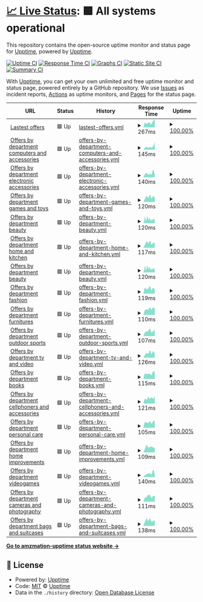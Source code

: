 # [📈 Live Status](https://demo.upptime.js.org): <!--live status--> **🟩 All systems operational**

This repository contains the open-source uptime monitor and status page for [Upptime](https://upptime.js.org), powered by [Upptime](https://github.com/upptime/upptime).

[![Uptime CI](https://github.com/AlonsoK28/amzmation-upptime/workflows/Uptime%20CI/badge.svg)](https://github.com/AlonsoK28/amzmation-upptime/actions?query=workflow%3A%22Uptime+CI%22)
[![Response Time CI](https://github.com/AlonsoK28/amzmation-upptime/workflows/Response%20Time%20CI/badge.svg)](https://github.com/AlonsoK28/amzmation-upptime/actions?query=workflow%3A%22Response+Time+CI%22)
[![Graphs CI](https://github.com/AlonsoK28/amzmation-upptime/workflows/Graphs%20CI/badge.svg)](https://github.com/AlonsoK28/amzmation-upptime/actions?query=workflow%3A%22Graphs+CI%22)
[![Static Site CI](https://github.com/AlonsoK28/amzmation-upptime/workflows/Static%20Site%20CI/badge.svg)](https://github.com/AlonsoK28/amzmation-upptime/actions?query=workflow%3A%22Static+Site+CI%22)
[![Summary CI](https://github.com/AlonsoK28/amzmation-upptime/workflows/Summary%20CI/badge.svg)](https://github.com/AlonsoK28/amzmation-upptime/actions?query=workflow%3A%22Summary+CI%22)

With [Upptime](https://upptime.js.org), you can get your own unlimited and free uptime monitor and status page, powered entirely by a GitHub repository. We use [Issues](https://github.com/upptime/upptime/issues) as incident reports, [Actions](https://github.com/AlonsoK28/amzmation-upptime/actions) as uptime monitors, and [Pages](https://demo.upptime.js.org) for the status page.

<!--start: status pages-->
<!-- This summary is generated by Upptime (https://github.com/upptime/upptime) -->
<!-- Do not edit this manually, your changes will be overwritten -->
<!-- prettier-ignore -->
| URL | Status | History | Response Time | Uptime |
| --- | ------ | ------- | ------------- | ------ |
| <img alt="" src="https://icons.duckduckgo.com/ip3/us-central1-amazmation.cloudfunctions.net.ico" height="13"> [Lastest offers](https://us-central1-amazmation.cloudfunctions.net/api/getOffers) | 🟩 Up | [lastest-offers.yml](https://github.com/AlonsoK28/amzmation-upptime/commits/HEAD/history/lastest-offers.yml) | <details><summary><img alt="Response time graph" src="./graphs/lastest-offers/response-time-week.png" height="20"> 267ms</summary><br><a href="https://AlonsoK28.github.io/amzmation-upptime/history/lastest-offers"><img alt="Response time 579" src="https://img.shields.io/endpoint?url=https%3A%2F%2Fraw.githubusercontent.com%2FAlonsoK28%2Famzmation-upptime%2FHEAD%2Fapi%2Flastest-offers%2Fresponse-time.json"></a><br><a href="https://AlonsoK28.github.io/amzmation-upptime/history/lastest-offers"><img alt="24-hour response time 148" src="https://img.shields.io/endpoint?url=https%3A%2F%2Fraw.githubusercontent.com%2FAlonsoK28%2Famzmation-upptime%2FHEAD%2Fapi%2Flastest-offers%2Fresponse-time-day.json"></a><br><a href="https://AlonsoK28.github.io/amzmation-upptime/history/lastest-offers"><img alt="7-day response time 267" src="https://img.shields.io/endpoint?url=https%3A%2F%2Fraw.githubusercontent.com%2FAlonsoK28%2Famzmation-upptime%2FHEAD%2Fapi%2Flastest-offers%2Fresponse-time-week.json"></a><br><a href="https://AlonsoK28.github.io/amzmation-upptime/history/lastest-offers"><img alt="30-day response time 377" src="https://img.shields.io/endpoint?url=https%3A%2F%2Fraw.githubusercontent.com%2FAlonsoK28%2Famzmation-upptime%2FHEAD%2Fapi%2Flastest-offers%2Fresponse-time-month.json"></a><br><a href="https://AlonsoK28.github.io/amzmation-upptime/history/lastest-offers"><img alt="1-year response time 579" src="https://img.shields.io/endpoint?url=https%3A%2F%2Fraw.githubusercontent.com%2FAlonsoK28%2Famzmation-upptime%2FHEAD%2Fapi%2Flastest-offers%2Fresponse-time-year.json"></a></details> | <details><summary><a href="https://AlonsoK28.github.io/amzmation-upptime/history/lastest-offers">100.00%</a></summary><a href="https://AlonsoK28.github.io/amzmation-upptime/history/lastest-offers"><img alt="All-time uptime 100.00%" src="https://img.shields.io/endpoint?url=https%3A%2F%2Fraw.githubusercontent.com%2FAlonsoK28%2Famzmation-upptime%2FHEAD%2Fapi%2Flastest-offers%2Fuptime.json"></a><br><a href="https://AlonsoK28.github.io/amzmation-upptime/history/lastest-offers"><img alt="24-hour uptime 100.00%" src="https://img.shields.io/endpoint?url=https%3A%2F%2Fraw.githubusercontent.com%2FAlonsoK28%2Famzmation-upptime%2FHEAD%2Fapi%2Flastest-offers%2Fuptime-day.json"></a><br><a href="https://AlonsoK28.github.io/amzmation-upptime/history/lastest-offers"><img alt="7-day uptime 100.00%" src="https://img.shields.io/endpoint?url=https%3A%2F%2Fraw.githubusercontent.com%2FAlonsoK28%2Famzmation-upptime%2FHEAD%2Fapi%2Flastest-offers%2Fuptime-week.json"></a><br><a href="https://AlonsoK28.github.io/amzmation-upptime/history/lastest-offers"><img alt="30-day uptime 100.00%" src="https://img.shields.io/endpoint?url=https%3A%2F%2Fraw.githubusercontent.com%2FAlonsoK28%2Famzmation-upptime%2FHEAD%2Fapi%2Flastest-offers%2Fuptime-month.json"></a><br><a href="https://AlonsoK28.github.io/amzmation-upptime/history/lastest-offers"><img alt="1-year uptime 100.00%" src="https://img.shields.io/endpoint?url=https%3A%2F%2Fraw.githubusercontent.com%2FAlonsoK28%2Famzmation-upptime%2FHEAD%2Fapi%2Flastest-offers%2Fuptime-year.json"></a></details>
| <img alt="" src="https://icons.duckduckgo.com/ip3/us-central1-amazmation.cloudfunctions.net.ico" height="13"> [Offers by department computers and accessories](https://us-central1-amazmation.cloudfunctions.net/api/getOffersByDepartmentComputersAndAccessories) | 🟩 Up | [offers-by-department-computers-and-accessories.yml](https://github.com/AlonsoK28/amzmation-upptime/commits/HEAD/history/offers-by-department-computers-and-accessories.yml) | <details><summary><img alt="Response time graph" src="./graphs/offers-by-department-computers-and-accessories/response-time-week.png" height="20"> 145ms</summary><br><a href="https://AlonsoK28.github.io/amzmation-upptime/history/offers-by-department-computers-and-accessories"><img alt="Response time 165" src="https://img.shields.io/endpoint?url=https%3A%2F%2Fraw.githubusercontent.com%2FAlonsoK28%2Famzmation-upptime%2FHEAD%2Fapi%2Foffers-by-department-computers-and-accessories%2Fresponse-time.json"></a><br><a href="https://AlonsoK28.github.io/amzmation-upptime/history/offers-by-department-computers-and-accessories"><img alt="24-hour response time 96" src="https://img.shields.io/endpoint?url=https%3A%2F%2Fraw.githubusercontent.com%2FAlonsoK28%2Famzmation-upptime%2FHEAD%2Fapi%2Foffers-by-department-computers-and-accessories%2Fresponse-time-day.json"></a><br><a href="https://AlonsoK28.github.io/amzmation-upptime/history/offers-by-department-computers-and-accessories"><img alt="7-day response time 145" src="https://img.shields.io/endpoint?url=https%3A%2F%2Fraw.githubusercontent.com%2FAlonsoK28%2Famzmation-upptime%2FHEAD%2Fapi%2Foffers-by-department-computers-and-accessories%2Fresponse-time-week.json"></a><br><a href="https://AlonsoK28.github.io/amzmation-upptime/history/offers-by-department-computers-and-accessories"><img alt="30-day response time 155" src="https://img.shields.io/endpoint?url=https%3A%2F%2Fraw.githubusercontent.com%2FAlonsoK28%2Famzmation-upptime%2FHEAD%2Fapi%2Foffers-by-department-computers-and-accessories%2Fresponse-time-month.json"></a><br><a href="https://AlonsoK28.github.io/amzmation-upptime/history/offers-by-department-computers-and-accessories"><img alt="1-year response time 165" src="https://img.shields.io/endpoint?url=https%3A%2F%2Fraw.githubusercontent.com%2FAlonsoK28%2Famzmation-upptime%2FHEAD%2Fapi%2Foffers-by-department-computers-and-accessories%2Fresponse-time-year.json"></a></details> | <details><summary><a href="https://AlonsoK28.github.io/amzmation-upptime/history/offers-by-department-computers-and-accessories">100.00%</a></summary><a href="https://AlonsoK28.github.io/amzmation-upptime/history/offers-by-department-computers-and-accessories"><img alt="All-time uptime 100.00%" src="https://img.shields.io/endpoint?url=https%3A%2F%2Fraw.githubusercontent.com%2FAlonsoK28%2Famzmation-upptime%2FHEAD%2Fapi%2Foffers-by-department-computers-and-accessories%2Fuptime.json"></a><br><a href="https://AlonsoK28.github.io/amzmation-upptime/history/offers-by-department-computers-and-accessories"><img alt="24-hour uptime 100.00%" src="https://img.shields.io/endpoint?url=https%3A%2F%2Fraw.githubusercontent.com%2FAlonsoK28%2Famzmation-upptime%2FHEAD%2Fapi%2Foffers-by-department-computers-and-accessories%2Fuptime-day.json"></a><br><a href="https://AlonsoK28.github.io/amzmation-upptime/history/offers-by-department-computers-and-accessories"><img alt="7-day uptime 100.00%" src="https://img.shields.io/endpoint?url=https%3A%2F%2Fraw.githubusercontent.com%2FAlonsoK28%2Famzmation-upptime%2FHEAD%2Fapi%2Foffers-by-department-computers-and-accessories%2Fuptime-week.json"></a><br><a href="https://AlonsoK28.github.io/amzmation-upptime/history/offers-by-department-computers-and-accessories"><img alt="30-day uptime 100.00%" src="https://img.shields.io/endpoint?url=https%3A%2F%2Fraw.githubusercontent.com%2FAlonsoK28%2Famzmation-upptime%2FHEAD%2Fapi%2Foffers-by-department-computers-and-accessories%2Fuptime-month.json"></a><br><a href="https://AlonsoK28.github.io/amzmation-upptime/history/offers-by-department-computers-and-accessories"><img alt="1-year uptime 100.00%" src="https://img.shields.io/endpoint?url=https%3A%2F%2Fraw.githubusercontent.com%2FAlonsoK28%2Famzmation-upptime%2FHEAD%2Fapi%2Foffers-by-department-computers-and-accessories%2Fuptime-year.json"></a></details>
| <img alt="" src="https://icons.duckduckgo.com/ip3/us-central1-amazmation.cloudfunctions.net.ico" height="13"> [Offers by department electronic accessories](https://us-central1-amazmation.cloudfunctions.net/api/getOffersByDepartmentElectronicAccessories) | 🟩 Up | [offers-by-department-electronic-accessories.yml](https://github.com/AlonsoK28/amzmation-upptime/commits/HEAD/history/offers-by-department-electronic-accessories.yml) | <details><summary><img alt="Response time graph" src="./graphs/offers-by-department-electronic-accessories/response-time-week.png" height="20"> 140ms</summary><br><a href="https://AlonsoK28.github.io/amzmation-upptime/history/offers-by-department-electronic-accessories"><img alt="Response time 148" src="https://img.shields.io/endpoint?url=https%3A%2F%2Fraw.githubusercontent.com%2FAlonsoK28%2Famzmation-upptime%2FHEAD%2Fapi%2Foffers-by-department-electronic-accessories%2Fresponse-time.json"></a><br><a href="https://AlonsoK28.github.io/amzmation-upptime/history/offers-by-department-electronic-accessories"><img alt="24-hour response time 82" src="https://img.shields.io/endpoint?url=https%3A%2F%2Fraw.githubusercontent.com%2FAlonsoK28%2Famzmation-upptime%2FHEAD%2Fapi%2Foffers-by-department-electronic-accessories%2Fresponse-time-day.json"></a><br><a href="https://AlonsoK28.github.io/amzmation-upptime/history/offers-by-department-electronic-accessories"><img alt="7-day response time 140" src="https://img.shields.io/endpoint?url=https%3A%2F%2Fraw.githubusercontent.com%2FAlonsoK28%2Famzmation-upptime%2FHEAD%2Fapi%2Foffers-by-department-electronic-accessories%2Fresponse-time-week.json"></a><br><a href="https://AlonsoK28.github.io/amzmation-upptime/history/offers-by-department-electronic-accessories"><img alt="30-day response time 147" src="https://img.shields.io/endpoint?url=https%3A%2F%2Fraw.githubusercontent.com%2FAlonsoK28%2Famzmation-upptime%2FHEAD%2Fapi%2Foffers-by-department-electronic-accessories%2Fresponse-time-month.json"></a><br><a href="https://AlonsoK28.github.io/amzmation-upptime/history/offers-by-department-electronic-accessories"><img alt="1-year response time 148" src="https://img.shields.io/endpoint?url=https%3A%2F%2Fraw.githubusercontent.com%2FAlonsoK28%2Famzmation-upptime%2FHEAD%2Fapi%2Foffers-by-department-electronic-accessories%2Fresponse-time-year.json"></a></details> | <details><summary><a href="https://AlonsoK28.github.io/amzmation-upptime/history/offers-by-department-electronic-accessories">100.00%</a></summary><a href="https://AlonsoK28.github.io/amzmation-upptime/history/offers-by-department-electronic-accessories"><img alt="All-time uptime 100.00%" src="https://img.shields.io/endpoint?url=https%3A%2F%2Fraw.githubusercontent.com%2FAlonsoK28%2Famzmation-upptime%2FHEAD%2Fapi%2Foffers-by-department-electronic-accessories%2Fuptime.json"></a><br><a href="https://AlonsoK28.github.io/amzmation-upptime/history/offers-by-department-electronic-accessories"><img alt="24-hour uptime 100.00%" src="https://img.shields.io/endpoint?url=https%3A%2F%2Fraw.githubusercontent.com%2FAlonsoK28%2Famzmation-upptime%2FHEAD%2Fapi%2Foffers-by-department-electronic-accessories%2Fuptime-day.json"></a><br><a href="https://AlonsoK28.github.io/amzmation-upptime/history/offers-by-department-electronic-accessories"><img alt="7-day uptime 100.00%" src="https://img.shields.io/endpoint?url=https%3A%2F%2Fraw.githubusercontent.com%2FAlonsoK28%2Famzmation-upptime%2FHEAD%2Fapi%2Foffers-by-department-electronic-accessories%2Fuptime-week.json"></a><br><a href="https://AlonsoK28.github.io/amzmation-upptime/history/offers-by-department-electronic-accessories"><img alt="30-day uptime 100.00%" src="https://img.shields.io/endpoint?url=https%3A%2F%2Fraw.githubusercontent.com%2FAlonsoK28%2Famzmation-upptime%2FHEAD%2Fapi%2Foffers-by-department-electronic-accessories%2Fuptime-month.json"></a><br><a href="https://AlonsoK28.github.io/amzmation-upptime/history/offers-by-department-electronic-accessories"><img alt="1-year uptime 100.00%" src="https://img.shields.io/endpoint?url=https%3A%2F%2Fraw.githubusercontent.com%2FAlonsoK28%2Famzmation-upptime%2FHEAD%2Fapi%2Foffers-by-department-electronic-accessories%2Fuptime-year.json"></a></details>
| <img alt="" src="https://icons.duckduckgo.com/ip3/us-central1-amazmation.cloudfunctions.net.ico" height="13"> [Offers by department games and toys](https://us-central1-amazmation.cloudfunctions.net/api/getOffersByDepartmentGamesAndToys) | 🟩 Up | [offers-by-department-games-and-toys.yml](https://github.com/AlonsoK28/amzmation-upptime/commits/HEAD/history/offers-by-department-games-and-toys.yml) | <details><summary><img alt="Response time graph" src="./graphs/offers-by-department-games-and-toys/response-time-week.png" height="20"> 120ms</summary><br><a href="https://AlonsoK28.github.io/amzmation-upptime/history/offers-by-department-games-and-toys"><img alt="Response time 143" src="https://img.shields.io/endpoint?url=https%3A%2F%2Fraw.githubusercontent.com%2FAlonsoK28%2Famzmation-upptime%2FHEAD%2Fapi%2Foffers-by-department-games-and-toys%2Fresponse-time.json"></a><br><a href="https://AlonsoK28.github.io/amzmation-upptime/history/offers-by-department-games-and-toys"><img alt="24-hour response time 114" src="https://img.shields.io/endpoint?url=https%3A%2F%2Fraw.githubusercontent.com%2FAlonsoK28%2Famzmation-upptime%2FHEAD%2Fapi%2Foffers-by-department-games-and-toys%2Fresponse-time-day.json"></a><br><a href="https://AlonsoK28.github.io/amzmation-upptime/history/offers-by-department-games-and-toys"><img alt="7-day response time 120" src="https://img.shields.io/endpoint?url=https%3A%2F%2Fraw.githubusercontent.com%2FAlonsoK28%2Famzmation-upptime%2FHEAD%2Fapi%2Foffers-by-department-games-and-toys%2Fresponse-time-week.json"></a><br><a href="https://AlonsoK28.github.io/amzmation-upptime/history/offers-by-department-games-and-toys"><img alt="30-day response time 137" src="https://img.shields.io/endpoint?url=https%3A%2F%2Fraw.githubusercontent.com%2FAlonsoK28%2Famzmation-upptime%2FHEAD%2Fapi%2Foffers-by-department-games-and-toys%2Fresponse-time-month.json"></a><br><a href="https://AlonsoK28.github.io/amzmation-upptime/history/offers-by-department-games-and-toys"><img alt="1-year response time 143" src="https://img.shields.io/endpoint?url=https%3A%2F%2Fraw.githubusercontent.com%2FAlonsoK28%2Famzmation-upptime%2FHEAD%2Fapi%2Foffers-by-department-games-and-toys%2Fresponse-time-year.json"></a></details> | <details><summary><a href="https://AlonsoK28.github.io/amzmation-upptime/history/offers-by-department-games-and-toys">100.00%</a></summary><a href="https://AlonsoK28.github.io/amzmation-upptime/history/offers-by-department-games-and-toys"><img alt="All-time uptime 100.00%" src="https://img.shields.io/endpoint?url=https%3A%2F%2Fraw.githubusercontent.com%2FAlonsoK28%2Famzmation-upptime%2FHEAD%2Fapi%2Foffers-by-department-games-and-toys%2Fuptime.json"></a><br><a href="https://AlonsoK28.github.io/amzmation-upptime/history/offers-by-department-games-and-toys"><img alt="24-hour uptime 100.00%" src="https://img.shields.io/endpoint?url=https%3A%2F%2Fraw.githubusercontent.com%2FAlonsoK28%2Famzmation-upptime%2FHEAD%2Fapi%2Foffers-by-department-games-and-toys%2Fuptime-day.json"></a><br><a href="https://AlonsoK28.github.io/amzmation-upptime/history/offers-by-department-games-and-toys"><img alt="7-day uptime 100.00%" src="https://img.shields.io/endpoint?url=https%3A%2F%2Fraw.githubusercontent.com%2FAlonsoK28%2Famzmation-upptime%2FHEAD%2Fapi%2Foffers-by-department-games-and-toys%2Fuptime-week.json"></a><br><a href="https://AlonsoK28.github.io/amzmation-upptime/history/offers-by-department-games-and-toys"><img alt="30-day uptime 100.00%" src="https://img.shields.io/endpoint?url=https%3A%2F%2Fraw.githubusercontent.com%2FAlonsoK28%2Famzmation-upptime%2FHEAD%2Fapi%2Foffers-by-department-games-and-toys%2Fuptime-month.json"></a><br><a href="https://AlonsoK28.github.io/amzmation-upptime/history/offers-by-department-games-and-toys"><img alt="1-year uptime 100.00%" src="https://img.shields.io/endpoint?url=https%3A%2F%2Fraw.githubusercontent.com%2FAlonsoK28%2Famzmation-upptime%2FHEAD%2Fapi%2Foffers-by-department-games-and-toys%2Fuptime-year.json"></a></details>
| <img alt="" src="https://icons.duckduckgo.com/ip3/us-central1-amazmation.cloudfunctions.net.ico" height="13"> [Offers by department beauty](https://us-central1-amazmation.cloudfunctions.net/api/getOffersByDepartmentBeauty) | 🟩 Up | [offers-by-department-beauty.yml](https://github.com/AlonsoK28/amzmation-upptime/commits/HEAD/history/offers-by-department-beauty.yml) | <details><summary><img alt="Response time graph" src="./graphs/offers-by-department-beauty/response-time-week.png" height="20"> 120ms</summary><br><a href="https://AlonsoK28.github.io/amzmation-upptime/history/offers-by-department-beauty"><img alt="Response time 213" src="https://img.shields.io/endpoint?url=https%3A%2F%2Fraw.githubusercontent.com%2FAlonsoK28%2Famzmation-upptime%2FHEAD%2Fapi%2Foffers-by-department-beauty%2Fresponse-time.json"></a><br><a href="https://AlonsoK28.github.io/amzmation-upptime/history/offers-by-department-beauty"><img alt="24-hour response time 89" src="https://img.shields.io/endpoint?url=https%3A%2F%2Fraw.githubusercontent.com%2FAlonsoK28%2Famzmation-upptime%2FHEAD%2Fapi%2Foffers-by-department-beauty%2Fresponse-time-day.json"></a><br><a href="https://AlonsoK28.github.io/amzmation-upptime/history/offers-by-department-beauty"><img alt="7-day response time 120" src="https://img.shields.io/endpoint?url=https%3A%2F%2Fraw.githubusercontent.com%2FAlonsoK28%2Famzmation-upptime%2FHEAD%2Fapi%2Foffers-by-department-beauty%2Fresponse-time-week.json"></a><br><a href="https://AlonsoK28.github.io/amzmation-upptime/history/offers-by-department-beauty"><img alt="30-day response time 218" src="https://img.shields.io/endpoint?url=https%3A%2F%2Fraw.githubusercontent.com%2FAlonsoK28%2Famzmation-upptime%2FHEAD%2Fapi%2Foffers-by-department-beauty%2Fresponse-time-month.json"></a><br><a href="https://AlonsoK28.github.io/amzmation-upptime/history/offers-by-department-beauty"><img alt="1-year response time 213" src="https://img.shields.io/endpoint?url=https%3A%2F%2Fraw.githubusercontent.com%2FAlonsoK28%2Famzmation-upptime%2FHEAD%2Fapi%2Foffers-by-department-beauty%2Fresponse-time-year.json"></a></details> | <details><summary><a href="https://AlonsoK28.github.io/amzmation-upptime/history/offers-by-department-beauty">100.00%</a></summary><a href="https://AlonsoK28.github.io/amzmation-upptime/history/offers-by-department-beauty"><img alt="All-time uptime 100.00%" src="https://img.shields.io/endpoint?url=https%3A%2F%2Fraw.githubusercontent.com%2FAlonsoK28%2Famzmation-upptime%2FHEAD%2Fapi%2Foffers-by-department-beauty%2Fuptime.json"></a><br><a href="https://AlonsoK28.github.io/amzmation-upptime/history/offers-by-department-beauty"><img alt="24-hour uptime 100.00%" src="https://img.shields.io/endpoint?url=https%3A%2F%2Fraw.githubusercontent.com%2FAlonsoK28%2Famzmation-upptime%2FHEAD%2Fapi%2Foffers-by-department-beauty%2Fuptime-day.json"></a><br><a href="https://AlonsoK28.github.io/amzmation-upptime/history/offers-by-department-beauty"><img alt="7-day uptime 100.00%" src="https://img.shields.io/endpoint?url=https%3A%2F%2Fraw.githubusercontent.com%2FAlonsoK28%2Famzmation-upptime%2FHEAD%2Fapi%2Foffers-by-department-beauty%2Fuptime-week.json"></a><br><a href="https://AlonsoK28.github.io/amzmation-upptime/history/offers-by-department-beauty"><img alt="30-day uptime 100.00%" src="https://img.shields.io/endpoint?url=https%3A%2F%2Fraw.githubusercontent.com%2FAlonsoK28%2Famzmation-upptime%2FHEAD%2Fapi%2Foffers-by-department-beauty%2Fuptime-month.json"></a><br><a href="https://AlonsoK28.github.io/amzmation-upptime/history/offers-by-department-beauty"><img alt="1-year uptime 100.00%" src="https://img.shields.io/endpoint?url=https%3A%2F%2Fraw.githubusercontent.com%2FAlonsoK28%2Famzmation-upptime%2FHEAD%2Fapi%2Foffers-by-department-beauty%2Fuptime-year.json"></a></details>
| <img alt="" src="https://icons.duckduckgo.com/ip3/us-central1-amazmation.cloudfunctions.net.ico" height="13"> [Offers by department home and kitchen](https://us-central1-amazmation.cloudfunctions.net/api/getOffersByDepartmentHomeAndKitchen) | 🟩 Up | [offers-by-department-home-and-kitchen.yml](https://github.com/AlonsoK28/amzmation-upptime/commits/HEAD/history/offers-by-department-home-and-kitchen.yml) | <details><summary><img alt="Response time graph" src="./graphs/offers-by-department-home-and-kitchen/response-time-week.png" height="20"> 117ms</summary><br><a href="https://AlonsoK28.github.io/amzmation-upptime/history/offers-by-department-home-and-kitchen"><img alt="Response time 127" src="https://img.shields.io/endpoint?url=https%3A%2F%2Fraw.githubusercontent.com%2FAlonsoK28%2Famzmation-upptime%2FHEAD%2Fapi%2Foffers-by-department-home-and-kitchen%2Fresponse-time.json"></a><br><a href="https://AlonsoK28.github.io/amzmation-upptime/history/offers-by-department-home-and-kitchen"><img alt="24-hour response time 103" src="https://img.shields.io/endpoint?url=https%3A%2F%2Fraw.githubusercontent.com%2FAlonsoK28%2Famzmation-upptime%2FHEAD%2Fapi%2Foffers-by-department-home-and-kitchen%2Fresponse-time-day.json"></a><br><a href="https://AlonsoK28.github.io/amzmation-upptime/history/offers-by-department-home-and-kitchen"><img alt="7-day response time 117" src="https://img.shields.io/endpoint?url=https%3A%2F%2Fraw.githubusercontent.com%2FAlonsoK28%2Famzmation-upptime%2FHEAD%2Fapi%2Foffers-by-department-home-and-kitchen%2Fresponse-time-week.json"></a><br><a href="https://AlonsoK28.github.io/amzmation-upptime/history/offers-by-department-home-and-kitchen"><img alt="30-day response time 127" src="https://img.shields.io/endpoint?url=https%3A%2F%2Fraw.githubusercontent.com%2FAlonsoK28%2Famzmation-upptime%2FHEAD%2Fapi%2Foffers-by-department-home-and-kitchen%2Fresponse-time-month.json"></a><br><a href="https://AlonsoK28.github.io/amzmation-upptime/history/offers-by-department-home-and-kitchen"><img alt="1-year response time 127" src="https://img.shields.io/endpoint?url=https%3A%2F%2Fraw.githubusercontent.com%2FAlonsoK28%2Famzmation-upptime%2FHEAD%2Fapi%2Foffers-by-department-home-and-kitchen%2Fresponse-time-year.json"></a></details> | <details><summary><a href="https://AlonsoK28.github.io/amzmation-upptime/history/offers-by-department-home-and-kitchen">100.00%</a></summary><a href="https://AlonsoK28.github.io/amzmation-upptime/history/offers-by-department-home-and-kitchen"><img alt="All-time uptime 100.00%" src="https://img.shields.io/endpoint?url=https%3A%2F%2Fraw.githubusercontent.com%2FAlonsoK28%2Famzmation-upptime%2FHEAD%2Fapi%2Foffers-by-department-home-and-kitchen%2Fuptime.json"></a><br><a href="https://AlonsoK28.github.io/amzmation-upptime/history/offers-by-department-home-and-kitchen"><img alt="24-hour uptime 100.00%" src="https://img.shields.io/endpoint?url=https%3A%2F%2Fraw.githubusercontent.com%2FAlonsoK28%2Famzmation-upptime%2FHEAD%2Fapi%2Foffers-by-department-home-and-kitchen%2Fuptime-day.json"></a><br><a href="https://AlonsoK28.github.io/amzmation-upptime/history/offers-by-department-home-and-kitchen"><img alt="7-day uptime 100.00%" src="https://img.shields.io/endpoint?url=https%3A%2F%2Fraw.githubusercontent.com%2FAlonsoK28%2Famzmation-upptime%2FHEAD%2Fapi%2Foffers-by-department-home-and-kitchen%2Fuptime-week.json"></a><br><a href="https://AlonsoK28.github.io/amzmation-upptime/history/offers-by-department-home-and-kitchen"><img alt="30-day uptime 100.00%" src="https://img.shields.io/endpoint?url=https%3A%2F%2Fraw.githubusercontent.com%2FAlonsoK28%2Famzmation-upptime%2FHEAD%2Fapi%2Foffers-by-department-home-and-kitchen%2Fuptime-month.json"></a><br><a href="https://AlonsoK28.github.io/amzmation-upptime/history/offers-by-department-home-and-kitchen"><img alt="1-year uptime 100.00%" src="https://img.shields.io/endpoint?url=https%3A%2F%2Fraw.githubusercontent.com%2FAlonsoK28%2Famzmation-upptime%2FHEAD%2Fapi%2Foffers-by-department-home-and-kitchen%2Fuptime-year.json"></a></details>
| <img alt="" src="https://icons.duckduckgo.com/ip3/us-central1-amazmation.cloudfunctions.net.ico" height="13"> [Offers by department beauty](https://us-central1-amazmation.cloudfunctions.net/api/getOffersByDepartmentBeauty) | 🟩 Up | [offers-by-department-beauty.yml](https://github.com/AlonsoK28/amzmation-upptime/commits/HEAD/history/offers-by-department-beauty.yml) | <details><summary><img alt="Response time graph" src="./graphs/offers-by-department-beauty/response-time-week.png" height="20"> 120ms</summary><br><a href="https://AlonsoK28.github.io/amzmation-upptime/history/offers-by-department-beauty"><img alt="Response time 213" src="https://img.shields.io/endpoint?url=https%3A%2F%2Fraw.githubusercontent.com%2FAlonsoK28%2Famzmation-upptime%2FHEAD%2Fapi%2Foffers-by-department-beauty%2Fresponse-time.json"></a><br><a href="https://AlonsoK28.github.io/amzmation-upptime/history/offers-by-department-beauty"><img alt="24-hour response time 89" src="https://img.shields.io/endpoint?url=https%3A%2F%2Fraw.githubusercontent.com%2FAlonsoK28%2Famzmation-upptime%2FHEAD%2Fapi%2Foffers-by-department-beauty%2Fresponse-time-day.json"></a><br><a href="https://AlonsoK28.github.io/amzmation-upptime/history/offers-by-department-beauty"><img alt="7-day response time 120" src="https://img.shields.io/endpoint?url=https%3A%2F%2Fraw.githubusercontent.com%2FAlonsoK28%2Famzmation-upptime%2FHEAD%2Fapi%2Foffers-by-department-beauty%2Fresponse-time-week.json"></a><br><a href="https://AlonsoK28.github.io/amzmation-upptime/history/offers-by-department-beauty"><img alt="30-day response time 218" src="https://img.shields.io/endpoint?url=https%3A%2F%2Fraw.githubusercontent.com%2FAlonsoK28%2Famzmation-upptime%2FHEAD%2Fapi%2Foffers-by-department-beauty%2Fresponse-time-month.json"></a><br><a href="https://AlonsoK28.github.io/amzmation-upptime/history/offers-by-department-beauty"><img alt="1-year response time 213" src="https://img.shields.io/endpoint?url=https%3A%2F%2Fraw.githubusercontent.com%2FAlonsoK28%2Famzmation-upptime%2FHEAD%2Fapi%2Foffers-by-department-beauty%2Fresponse-time-year.json"></a></details> | <details><summary><a href="https://AlonsoK28.github.io/amzmation-upptime/history/offers-by-department-beauty">100.00%</a></summary><a href="https://AlonsoK28.github.io/amzmation-upptime/history/offers-by-department-beauty"><img alt="All-time uptime 100.00%" src="https://img.shields.io/endpoint?url=https%3A%2F%2Fraw.githubusercontent.com%2FAlonsoK28%2Famzmation-upptime%2FHEAD%2Fapi%2Foffers-by-department-beauty%2Fuptime.json"></a><br><a href="https://AlonsoK28.github.io/amzmation-upptime/history/offers-by-department-beauty"><img alt="24-hour uptime 100.00%" src="https://img.shields.io/endpoint?url=https%3A%2F%2Fraw.githubusercontent.com%2FAlonsoK28%2Famzmation-upptime%2FHEAD%2Fapi%2Foffers-by-department-beauty%2Fuptime-day.json"></a><br><a href="https://AlonsoK28.github.io/amzmation-upptime/history/offers-by-department-beauty"><img alt="7-day uptime 100.00%" src="https://img.shields.io/endpoint?url=https%3A%2F%2Fraw.githubusercontent.com%2FAlonsoK28%2Famzmation-upptime%2FHEAD%2Fapi%2Foffers-by-department-beauty%2Fuptime-week.json"></a><br><a href="https://AlonsoK28.github.io/amzmation-upptime/history/offers-by-department-beauty"><img alt="30-day uptime 100.00%" src="https://img.shields.io/endpoint?url=https%3A%2F%2Fraw.githubusercontent.com%2FAlonsoK28%2Famzmation-upptime%2FHEAD%2Fapi%2Foffers-by-department-beauty%2Fuptime-month.json"></a><br><a href="https://AlonsoK28.github.io/amzmation-upptime/history/offers-by-department-beauty"><img alt="1-year uptime 100.00%" src="https://img.shields.io/endpoint?url=https%3A%2F%2Fraw.githubusercontent.com%2FAlonsoK28%2Famzmation-upptime%2FHEAD%2Fapi%2Foffers-by-department-beauty%2Fuptime-year.json"></a></details>
| <img alt="" src="https://icons.duckduckgo.com/ip3/us-central1-amazmation.cloudfunctions.net.ico" height="13"> [Offers by department fashion](https://us-central1-amazmation.cloudfunctions.net/api/getOffersByDepartmentFashion) | 🟩 Up | [offers-by-department-fashion.yml](https://github.com/AlonsoK28/amzmation-upptime/commits/HEAD/history/offers-by-department-fashion.yml) | <details><summary><img alt="Response time graph" src="./graphs/offers-by-department-fashion/response-time-week.png" height="20"> 119ms</summary><br><a href="https://AlonsoK28.github.io/amzmation-upptime/history/offers-by-department-fashion"><img alt="Response time 130" src="https://img.shields.io/endpoint?url=https%3A%2F%2Fraw.githubusercontent.com%2FAlonsoK28%2Famzmation-upptime%2FHEAD%2Fapi%2Foffers-by-department-fashion%2Fresponse-time.json"></a><br><a href="https://AlonsoK28.github.io/amzmation-upptime/history/offers-by-department-fashion"><img alt="24-hour response time 130" src="https://img.shields.io/endpoint?url=https%3A%2F%2Fraw.githubusercontent.com%2FAlonsoK28%2Famzmation-upptime%2FHEAD%2Fapi%2Foffers-by-department-fashion%2Fresponse-time-day.json"></a><br><a href="https://AlonsoK28.github.io/amzmation-upptime/history/offers-by-department-fashion"><img alt="7-day response time 119" src="https://img.shields.io/endpoint?url=https%3A%2F%2Fraw.githubusercontent.com%2FAlonsoK28%2Famzmation-upptime%2FHEAD%2Fapi%2Foffers-by-department-fashion%2Fresponse-time-week.json"></a><br><a href="https://AlonsoK28.github.io/amzmation-upptime/history/offers-by-department-fashion"><img alt="30-day response time 130" src="https://img.shields.io/endpoint?url=https%3A%2F%2Fraw.githubusercontent.com%2FAlonsoK28%2Famzmation-upptime%2FHEAD%2Fapi%2Foffers-by-department-fashion%2Fresponse-time-month.json"></a><br><a href="https://AlonsoK28.github.io/amzmation-upptime/history/offers-by-department-fashion"><img alt="1-year response time 130" src="https://img.shields.io/endpoint?url=https%3A%2F%2Fraw.githubusercontent.com%2FAlonsoK28%2Famzmation-upptime%2FHEAD%2Fapi%2Foffers-by-department-fashion%2Fresponse-time-year.json"></a></details> | <details><summary><a href="https://AlonsoK28.github.io/amzmation-upptime/history/offers-by-department-fashion">100.00%</a></summary><a href="https://AlonsoK28.github.io/amzmation-upptime/history/offers-by-department-fashion"><img alt="All-time uptime 100.00%" src="https://img.shields.io/endpoint?url=https%3A%2F%2Fraw.githubusercontent.com%2FAlonsoK28%2Famzmation-upptime%2FHEAD%2Fapi%2Foffers-by-department-fashion%2Fuptime.json"></a><br><a href="https://AlonsoK28.github.io/amzmation-upptime/history/offers-by-department-fashion"><img alt="24-hour uptime 100.00%" src="https://img.shields.io/endpoint?url=https%3A%2F%2Fraw.githubusercontent.com%2FAlonsoK28%2Famzmation-upptime%2FHEAD%2Fapi%2Foffers-by-department-fashion%2Fuptime-day.json"></a><br><a href="https://AlonsoK28.github.io/amzmation-upptime/history/offers-by-department-fashion"><img alt="7-day uptime 100.00%" src="https://img.shields.io/endpoint?url=https%3A%2F%2Fraw.githubusercontent.com%2FAlonsoK28%2Famzmation-upptime%2FHEAD%2Fapi%2Foffers-by-department-fashion%2Fuptime-week.json"></a><br><a href="https://AlonsoK28.github.io/amzmation-upptime/history/offers-by-department-fashion"><img alt="30-day uptime 100.00%" src="https://img.shields.io/endpoint?url=https%3A%2F%2Fraw.githubusercontent.com%2FAlonsoK28%2Famzmation-upptime%2FHEAD%2Fapi%2Foffers-by-department-fashion%2Fuptime-month.json"></a><br><a href="https://AlonsoK28.github.io/amzmation-upptime/history/offers-by-department-fashion"><img alt="1-year uptime 100.00%" src="https://img.shields.io/endpoint?url=https%3A%2F%2Fraw.githubusercontent.com%2FAlonsoK28%2Famzmation-upptime%2FHEAD%2Fapi%2Foffers-by-department-fashion%2Fuptime-year.json"></a></details>
| <img alt="" src="https://icons.duckduckgo.com/ip3/us-central1-amazmation.cloudfunctions.net.ico" height="13"> [Offers by department furnitures](https://us-central1-amazmation.cloudfunctions.net/api/getOffersByDepartmentFurnitures) | 🟩 Up | [offers-by-department-furnitures.yml](https://github.com/AlonsoK28/amzmation-upptime/commits/HEAD/history/offers-by-department-furnitures.yml) | <details><summary><img alt="Response time graph" src="./graphs/offers-by-department-furnitures/response-time-week.png" height="20"> 110ms</summary><br><a href="https://AlonsoK28.github.io/amzmation-upptime/history/offers-by-department-furnitures"><img alt="Response time 123" src="https://img.shields.io/endpoint?url=https%3A%2F%2Fraw.githubusercontent.com%2FAlonsoK28%2Famzmation-upptime%2FHEAD%2Fapi%2Foffers-by-department-furnitures%2Fresponse-time.json"></a><br><a href="https://AlonsoK28.github.io/amzmation-upptime/history/offers-by-department-furnitures"><img alt="24-hour response time 93" src="https://img.shields.io/endpoint?url=https%3A%2F%2Fraw.githubusercontent.com%2FAlonsoK28%2Famzmation-upptime%2FHEAD%2Fapi%2Foffers-by-department-furnitures%2Fresponse-time-day.json"></a><br><a href="https://AlonsoK28.github.io/amzmation-upptime/history/offers-by-department-furnitures"><img alt="7-day response time 110" src="https://img.shields.io/endpoint?url=https%3A%2F%2Fraw.githubusercontent.com%2FAlonsoK28%2Famzmation-upptime%2FHEAD%2Fapi%2Foffers-by-department-furnitures%2Fresponse-time-week.json"></a><br><a href="https://AlonsoK28.github.io/amzmation-upptime/history/offers-by-department-furnitures"><img alt="30-day response time 123" src="https://img.shields.io/endpoint?url=https%3A%2F%2Fraw.githubusercontent.com%2FAlonsoK28%2Famzmation-upptime%2FHEAD%2Fapi%2Foffers-by-department-furnitures%2Fresponse-time-month.json"></a><br><a href="https://AlonsoK28.github.io/amzmation-upptime/history/offers-by-department-furnitures"><img alt="1-year response time 123" src="https://img.shields.io/endpoint?url=https%3A%2F%2Fraw.githubusercontent.com%2FAlonsoK28%2Famzmation-upptime%2FHEAD%2Fapi%2Foffers-by-department-furnitures%2Fresponse-time-year.json"></a></details> | <details><summary><a href="https://AlonsoK28.github.io/amzmation-upptime/history/offers-by-department-furnitures">100.00%</a></summary><a href="https://AlonsoK28.github.io/amzmation-upptime/history/offers-by-department-furnitures"><img alt="All-time uptime 100.00%" src="https://img.shields.io/endpoint?url=https%3A%2F%2Fraw.githubusercontent.com%2FAlonsoK28%2Famzmation-upptime%2FHEAD%2Fapi%2Foffers-by-department-furnitures%2Fuptime.json"></a><br><a href="https://AlonsoK28.github.io/amzmation-upptime/history/offers-by-department-furnitures"><img alt="24-hour uptime 100.00%" src="https://img.shields.io/endpoint?url=https%3A%2F%2Fraw.githubusercontent.com%2FAlonsoK28%2Famzmation-upptime%2FHEAD%2Fapi%2Foffers-by-department-furnitures%2Fuptime-day.json"></a><br><a href="https://AlonsoK28.github.io/amzmation-upptime/history/offers-by-department-furnitures"><img alt="7-day uptime 100.00%" src="https://img.shields.io/endpoint?url=https%3A%2F%2Fraw.githubusercontent.com%2FAlonsoK28%2Famzmation-upptime%2FHEAD%2Fapi%2Foffers-by-department-furnitures%2Fuptime-week.json"></a><br><a href="https://AlonsoK28.github.io/amzmation-upptime/history/offers-by-department-furnitures"><img alt="30-day uptime 100.00%" src="https://img.shields.io/endpoint?url=https%3A%2F%2Fraw.githubusercontent.com%2FAlonsoK28%2Famzmation-upptime%2FHEAD%2Fapi%2Foffers-by-department-furnitures%2Fuptime-month.json"></a><br><a href="https://AlonsoK28.github.io/amzmation-upptime/history/offers-by-department-furnitures"><img alt="1-year uptime 100.00%" src="https://img.shields.io/endpoint?url=https%3A%2F%2Fraw.githubusercontent.com%2FAlonsoK28%2Famzmation-upptime%2FHEAD%2Fapi%2Foffers-by-department-furnitures%2Fuptime-year.json"></a></details>
| <img alt="" src="https://icons.duckduckgo.com/ip3/us-central1-amazmation.cloudfunctions.net.ico" height="13"> [Offers by department outdoor sports](https://us-central1-amazmation.cloudfunctions.net/api/getOffersByDepartmentOutdoorSports) | 🟩 Up | [offers-by-department-outdoor-sports.yml](https://github.com/AlonsoK28/amzmation-upptime/commits/HEAD/history/offers-by-department-outdoor-sports.yml) | <details><summary><img alt="Response time graph" src="./graphs/offers-by-department-outdoor-sports/response-time-week.png" height="20"> 107ms</summary><br><a href="https://AlonsoK28.github.io/amzmation-upptime/history/offers-by-department-outdoor-sports"><img alt="Response time 116" src="https://img.shields.io/endpoint?url=https%3A%2F%2Fraw.githubusercontent.com%2FAlonsoK28%2Famzmation-upptime%2FHEAD%2Fapi%2Foffers-by-department-outdoor-sports%2Fresponse-time.json"></a><br><a href="https://AlonsoK28.github.io/amzmation-upptime/history/offers-by-department-outdoor-sports"><img alt="24-hour response time 80" src="https://img.shields.io/endpoint?url=https%3A%2F%2Fraw.githubusercontent.com%2FAlonsoK28%2Famzmation-upptime%2FHEAD%2Fapi%2Foffers-by-department-outdoor-sports%2Fresponse-time-day.json"></a><br><a href="https://AlonsoK28.github.io/amzmation-upptime/history/offers-by-department-outdoor-sports"><img alt="7-day response time 107" src="https://img.shields.io/endpoint?url=https%3A%2F%2Fraw.githubusercontent.com%2FAlonsoK28%2Famzmation-upptime%2FHEAD%2Fapi%2Foffers-by-department-outdoor-sports%2Fresponse-time-week.json"></a><br><a href="https://AlonsoK28.github.io/amzmation-upptime/history/offers-by-department-outdoor-sports"><img alt="30-day response time 116" src="https://img.shields.io/endpoint?url=https%3A%2F%2Fraw.githubusercontent.com%2FAlonsoK28%2Famzmation-upptime%2FHEAD%2Fapi%2Foffers-by-department-outdoor-sports%2Fresponse-time-month.json"></a><br><a href="https://AlonsoK28.github.io/amzmation-upptime/history/offers-by-department-outdoor-sports"><img alt="1-year response time 116" src="https://img.shields.io/endpoint?url=https%3A%2F%2Fraw.githubusercontent.com%2FAlonsoK28%2Famzmation-upptime%2FHEAD%2Fapi%2Foffers-by-department-outdoor-sports%2Fresponse-time-year.json"></a></details> | <details><summary><a href="https://AlonsoK28.github.io/amzmation-upptime/history/offers-by-department-outdoor-sports">100.00%</a></summary><a href="https://AlonsoK28.github.io/amzmation-upptime/history/offers-by-department-outdoor-sports"><img alt="All-time uptime 100.00%" src="https://img.shields.io/endpoint?url=https%3A%2F%2Fraw.githubusercontent.com%2FAlonsoK28%2Famzmation-upptime%2FHEAD%2Fapi%2Foffers-by-department-outdoor-sports%2Fuptime.json"></a><br><a href="https://AlonsoK28.github.io/amzmation-upptime/history/offers-by-department-outdoor-sports"><img alt="24-hour uptime 100.00%" src="https://img.shields.io/endpoint?url=https%3A%2F%2Fraw.githubusercontent.com%2FAlonsoK28%2Famzmation-upptime%2FHEAD%2Fapi%2Foffers-by-department-outdoor-sports%2Fuptime-day.json"></a><br><a href="https://AlonsoK28.github.io/amzmation-upptime/history/offers-by-department-outdoor-sports"><img alt="7-day uptime 100.00%" src="https://img.shields.io/endpoint?url=https%3A%2F%2Fraw.githubusercontent.com%2FAlonsoK28%2Famzmation-upptime%2FHEAD%2Fapi%2Foffers-by-department-outdoor-sports%2Fuptime-week.json"></a><br><a href="https://AlonsoK28.github.io/amzmation-upptime/history/offers-by-department-outdoor-sports"><img alt="30-day uptime 100.00%" src="https://img.shields.io/endpoint?url=https%3A%2F%2Fraw.githubusercontent.com%2FAlonsoK28%2Famzmation-upptime%2FHEAD%2Fapi%2Foffers-by-department-outdoor-sports%2Fuptime-month.json"></a><br><a href="https://AlonsoK28.github.io/amzmation-upptime/history/offers-by-department-outdoor-sports"><img alt="1-year uptime 100.00%" src="https://img.shields.io/endpoint?url=https%3A%2F%2Fraw.githubusercontent.com%2FAlonsoK28%2Famzmation-upptime%2FHEAD%2Fapi%2Foffers-by-department-outdoor-sports%2Fuptime-year.json"></a></details>
| <img alt="" src="https://icons.duckduckgo.com/ip3/us-central1-amazmation.cloudfunctions.net.ico" height="13"> [Offers by department tv and video](https://us-central1-amazmation.cloudfunctions.net/api/getOffersByDepartmentTvAndVideo) | 🟩 Up | [offers-by-department-tv-and-video.yml](https://github.com/AlonsoK28/amzmation-upptime/commits/HEAD/history/offers-by-department-tv-and-video.yml) | <details><summary><img alt="Response time graph" src="./graphs/offers-by-department-tv-and-video/response-time-week.png" height="20"> 126ms</summary><br><a href="https://AlonsoK28.github.io/amzmation-upptime/history/offers-by-department-tv-and-video"><img alt="Response time 149" src="https://img.shields.io/endpoint?url=https%3A%2F%2Fraw.githubusercontent.com%2FAlonsoK28%2Famzmation-upptime%2FHEAD%2Fapi%2Foffers-by-department-tv-and-video%2Fresponse-time.json"></a><br><a href="https://AlonsoK28.github.io/amzmation-upptime/history/offers-by-department-tv-and-video"><img alt="24-hour response time 104" src="https://img.shields.io/endpoint?url=https%3A%2F%2Fraw.githubusercontent.com%2FAlonsoK28%2Famzmation-upptime%2FHEAD%2Fapi%2Foffers-by-department-tv-and-video%2Fresponse-time-day.json"></a><br><a href="https://AlonsoK28.github.io/amzmation-upptime/history/offers-by-department-tv-and-video"><img alt="7-day response time 126" src="https://img.shields.io/endpoint?url=https%3A%2F%2Fraw.githubusercontent.com%2FAlonsoK28%2Famzmation-upptime%2FHEAD%2Fapi%2Foffers-by-department-tv-and-video%2Fresponse-time-week.json"></a><br><a href="https://AlonsoK28.github.io/amzmation-upptime/history/offers-by-department-tv-and-video"><img alt="30-day response time 149" src="https://img.shields.io/endpoint?url=https%3A%2F%2Fraw.githubusercontent.com%2FAlonsoK28%2Famzmation-upptime%2FHEAD%2Fapi%2Foffers-by-department-tv-and-video%2Fresponse-time-month.json"></a><br><a href="https://AlonsoK28.github.io/amzmation-upptime/history/offers-by-department-tv-and-video"><img alt="1-year response time 149" src="https://img.shields.io/endpoint?url=https%3A%2F%2Fraw.githubusercontent.com%2FAlonsoK28%2Famzmation-upptime%2FHEAD%2Fapi%2Foffers-by-department-tv-and-video%2Fresponse-time-year.json"></a></details> | <details><summary><a href="https://AlonsoK28.github.io/amzmation-upptime/history/offers-by-department-tv-and-video">100.00%</a></summary><a href="https://AlonsoK28.github.io/amzmation-upptime/history/offers-by-department-tv-and-video"><img alt="All-time uptime 100.00%" src="https://img.shields.io/endpoint?url=https%3A%2F%2Fraw.githubusercontent.com%2FAlonsoK28%2Famzmation-upptime%2FHEAD%2Fapi%2Foffers-by-department-tv-and-video%2Fuptime.json"></a><br><a href="https://AlonsoK28.github.io/amzmation-upptime/history/offers-by-department-tv-and-video"><img alt="24-hour uptime 100.00%" src="https://img.shields.io/endpoint?url=https%3A%2F%2Fraw.githubusercontent.com%2FAlonsoK28%2Famzmation-upptime%2FHEAD%2Fapi%2Foffers-by-department-tv-and-video%2Fuptime-day.json"></a><br><a href="https://AlonsoK28.github.io/amzmation-upptime/history/offers-by-department-tv-and-video"><img alt="7-day uptime 100.00%" src="https://img.shields.io/endpoint?url=https%3A%2F%2Fraw.githubusercontent.com%2FAlonsoK28%2Famzmation-upptime%2FHEAD%2Fapi%2Foffers-by-department-tv-and-video%2Fuptime-week.json"></a><br><a href="https://AlonsoK28.github.io/amzmation-upptime/history/offers-by-department-tv-and-video"><img alt="30-day uptime 100.00%" src="https://img.shields.io/endpoint?url=https%3A%2F%2Fraw.githubusercontent.com%2FAlonsoK28%2Famzmation-upptime%2FHEAD%2Fapi%2Foffers-by-department-tv-and-video%2Fuptime-month.json"></a><br><a href="https://AlonsoK28.github.io/amzmation-upptime/history/offers-by-department-tv-and-video"><img alt="1-year uptime 100.00%" src="https://img.shields.io/endpoint?url=https%3A%2F%2Fraw.githubusercontent.com%2FAlonsoK28%2Famzmation-upptime%2FHEAD%2Fapi%2Foffers-by-department-tv-and-video%2Fuptime-year.json"></a></details>
| <img alt="" src="https://icons.duckduckgo.com/ip3/us-central1-amazmation.cloudfunctions.net.ico" height="13"> [Offers by department books](https://us-central1-amazmation.cloudfunctions.net/api/getOffersByDepartmentBooks) | 🟩 Up | [offers-by-department-books.yml](https://github.com/AlonsoK28/amzmation-upptime/commits/HEAD/history/offers-by-department-books.yml) | <details><summary><img alt="Response time graph" src="./graphs/offers-by-department-books/response-time-week.png" height="20"> 115ms</summary><br><a href="https://AlonsoK28.github.io/amzmation-upptime/history/offers-by-department-books"><img alt="Response time 126" src="https://img.shields.io/endpoint?url=https%3A%2F%2Fraw.githubusercontent.com%2FAlonsoK28%2Famzmation-upptime%2FHEAD%2Fapi%2Foffers-by-department-books%2Fresponse-time.json"></a><br><a href="https://AlonsoK28.github.io/amzmation-upptime/history/offers-by-department-books"><img alt="24-hour response time 111" src="https://img.shields.io/endpoint?url=https%3A%2F%2Fraw.githubusercontent.com%2FAlonsoK28%2Famzmation-upptime%2FHEAD%2Fapi%2Foffers-by-department-books%2Fresponse-time-day.json"></a><br><a href="https://AlonsoK28.github.io/amzmation-upptime/history/offers-by-department-books"><img alt="7-day response time 115" src="https://img.shields.io/endpoint?url=https%3A%2F%2Fraw.githubusercontent.com%2FAlonsoK28%2Famzmation-upptime%2FHEAD%2Fapi%2Foffers-by-department-books%2Fresponse-time-week.json"></a><br><a href="https://AlonsoK28.github.io/amzmation-upptime/history/offers-by-department-books"><img alt="30-day response time 126" src="https://img.shields.io/endpoint?url=https%3A%2F%2Fraw.githubusercontent.com%2FAlonsoK28%2Famzmation-upptime%2FHEAD%2Fapi%2Foffers-by-department-books%2Fresponse-time-month.json"></a><br><a href="https://AlonsoK28.github.io/amzmation-upptime/history/offers-by-department-books"><img alt="1-year response time 126" src="https://img.shields.io/endpoint?url=https%3A%2F%2Fraw.githubusercontent.com%2FAlonsoK28%2Famzmation-upptime%2FHEAD%2Fapi%2Foffers-by-department-books%2Fresponse-time-year.json"></a></details> | <details><summary><a href="https://AlonsoK28.github.io/amzmation-upptime/history/offers-by-department-books">100.00%</a></summary><a href="https://AlonsoK28.github.io/amzmation-upptime/history/offers-by-department-books"><img alt="All-time uptime 100.00%" src="https://img.shields.io/endpoint?url=https%3A%2F%2Fraw.githubusercontent.com%2FAlonsoK28%2Famzmation-upptime%2FHEAD%2Fapi%2Foffers-by-department-books%2Fuptime.json"></a><br><a href="https://AlonsoK28.github.io/amzmation-upptime/history/offers-by-department-books"><img alt="24-hour uptime 100.00%" src="https://img.shields.io/endpoint?url=https%3A%2F%2Fraw.githubusercontent.com%2FAlonsoK28%2Famzmation-upptime%2FHEAD%2Fapi%2Foffers-by-department-books%2Fuptime-day.json"></a><br><a href="https://AlonsoK28.github.io/amzmation-upptime/history/offers-by-department-books"><img alt="7-day uptime 100.00%" src="https://img.shields.io/endpoint?url=https%3A%2F%2Fraw.githubusercontent.com%2FAlonsoK28%2Famzmation-upptime%2FHEAD%2Fapi%2Foffers-by-department-books%2Fuptime-week.json"></a><br><a href="https://AlonsoK28.github.io/amzmation-upptime/history/offers-by-department-books"><img alt="30-day uptime 100.00%" src="https://img.shields.io/endpoint?url=https%3A%2F%2Fraw.githubusercontent.com%2FAlonsoK28%2Famzmation-upptime%2FHEAD%2Fapi%2Foffers-by-department-books%2Fuptime-month.json"></a><br><a href="https://AlonsoK28.github.io/amzmation-upptime/history/offers-by-department-books"><img alt="1-year uptime 100.00%" src="https://img.shields.io/endpoint?url=https%3A%2F%2Fraw.githubusercontent.com%2FAlonsoK28%2Famzmation-upptime%2FHEAD%2Fapi%2Foffers-by-department-books%2Fuptime-year.json"></a></details>
| <img alt="" src="https://icons.duckduckgo.com/ip3/us-central1-amazmation.cloudfunctions.net.ico" height="13"> [Offers by department cellphoners and accessories](https://us-central1-amazmation.cloudfunctions.net/api/getOffersByDepartmentCellphonesAndAccessories) | 🟩 Up | [offers-by-department-cellphoners-and-accessories.yml](https://github.com/AlonsoK28/amzmation-upptime/commits/HEAD/history/offers-by-department-cellphoners-and-accessories.yml) | <details><summary><img alt="Response time graph" src="./graphs/offers-by-department-cellphoners-and-accessories/response-time-week.png" height="20"> 121ms</summary><br><a href="https://AlonsoK28.github.io/amzmation-upptime/history/offers-by-department-cellphoners-and-accessories"><img alt="Response time 144" src="https://img.shields.io/endpoint?url=https%3A%2F%2Fraw.githubusercontent.com%2FAlonsoK28%2Famzmation-upptime%2FHEAD%2Fapi%2Foffers-by-department-cellphoners-and-accessories%2Fresponse-time.json"></a><br><a href="https://AlonsoK28.github.io/amzmation-upptime/history/offers-by-department-cellphoners-and-accessories"><img alt="24-hour response time 80" src="https://img.shields.io/endpoint?url=https%3A%2F%2Fraw.githubusercontent.com%2FAlonsoK28%2Famzmation-upptime%2FHEAD%2Fapi%2Foffers-by-department-cellphoners-and-accessories%2Fresponse-time-day.json"></a><br><a href="https://AlonsoK28.github.io/amzmation-upptime/history/offers-by-department-cellphoners-and-accessories"><img alt="7-day response time 121" src="https://img.shields.io/endpoint?url=https%3A%2F%2Fraw.githubusercontent.com%2FAlonsoK28%2Famzmation-upptime%2FHEAD%2Fapi%2Foffers-by-department-cellphoners-and-accessories%2Fresponse-time-week.json"></a><br><a href="https://AlonsoK28.github.io/amzmation-upptime/history/offers-by-department-cellphoners-and-accessories"><img alt="30-day response time 144" src="https://img.shields.io/endpoint?url=https%3A%2F%2Fraw.githubusercontent.com%2FAlonsoK28%2Famzmation-upptime%2FHEAD%2Fapi%2Foffers-by-department-cellphoners-and-accessories%2Fresponse-time-month.json"></a><br><a href="https://AlonsoK28.github.io/amzmation-upptime/history/offers-by-department-cellphoners-and-accessories"><img alt="1-year response time 144" src="https://img.shields.io/endpoint?url=https%3A%2F%2Fraw.githubusercontent.com%2FAlonsoK28%2Famzmation-upptime%2FHEAD%2Fapi%2Foffers-by-department-cellphoners-and-accessories%2Fresponse-time-year.json"></a></details> | <details><summary><a href="https://AlonsoK28.github.io/amzmation-upptime/history/offers-by-department-cellphoners-and-accessories">100.00%</a></summary><a href="https://AlonsoK28.github.io/amzmation-upptime/history/offers-by-department-cellphoners-and-accessories"><img alt="All-time uptime 100.00%" src="https://img.shields.io/endpoint?url=https%3A%2F%2Fraw.githubusercontent.com%2FAlonsoK28%2Famzmation-upptime%2FHEAD%2Fapi%2Foffers-by-department-cellphoners-and-accessories%2Fuptime.json"></a><br><a href="https://AlonsoK28.github.io/amzmation-upptime/history/offers-by-department-cellphoners-and-accessories"><img alt="24-hour uptime 100.00%" src="https://img.shields.io/endpoint?url=https%3A%2F%2Fraw.githubusercontent.com%2FAlonsoK28%2Famzmation-upptime%2FHEAD%2Fapi%2Foffers-by-department-cellphoners-and-accessories%2Fuptime-day.json"></a><br><a href="https://AlonsoK28.github.io/amzmation-upptime/history/offers-by-department-cellphoners-and-accessories"><img alt="7-day uptime 100.00%" src="https://img.shields.io/endpoint?url=https%3A%2F%2Fraw.githubusercontent.com%2FAlonsoK28%2Famzmation-upptime%2FHEAD%2Fapi%2Foffers-by-department-cellphoners-and-accessories%2Fuptime-week.json"></a><br><a href="https://AlonsoK28.github.io/amzmation-upptime/history/offers-by-department-cellphoners-and-accessories"><img alt="30-day uptime 100.00%" src="https://img.shields.io/endpoint?url=https%3A%2F%2Fraw.githubusercontent.com%2FAlonsoK28%2Famzmation-upptime%2FHEAD%2Fapi%2Foffers-by-department-cellphoners-and-accessories%2Fuptime-month.json"></a><br><a href="https://AlonsoK28.github.io/amzmation-upptime/history/offers-by-department-cellphoners-and-accessories"><img alt="1-year uptime 100.00%" src="https://img.shields.io/endpoint?url=https%3A%2F%2Fraw.githubusercontent.com%2FAlonsoK28%2Famzmation-upptime%2FHEAD%2Fapi%2Foffers-by-department-cellphoners-and-accessories%2Fuptime-year.json"></a></details>
| <img alt="" src="https://icons.duckduckgo.com/ip3/us-central1-amazmation.cloudfunctions.net.ico" height="13"> [Offers by department personal care](https://us-central1-amazmation.cloudfunctions.net/api/getOffersByDepartmentPersonalCare) | 🟩 Up | [offers-by-department-personal-care.yml](https://github.com/AlonsoK28/amzmation-upptime/commits/HEAD/history/offers-by-department-personal-care.yml) | <details><summary><img alt="Response time graph" src="./graphs/offers-by-department-personal-care/response-time-week.png" height="20"> 105ms</summary><br><a href="https://AlonsoK28.github.io/amzmation-upptime/history/offers-by-department-personal-care"><img alt="Response time 110" src="https://img.shields.io/endpoint?url=https%3A%2F%2Fraw.githubusercontent.com%2FAlonsoK28%2Famzmation-upptime%2FHEAD%2Fapi%2Foffers-by-department-personal-care%2Fresponse-time.json"></a><br><a href="https://AlonsoK28.github.io/amzmation-upptime/history/offers-by-department-personal-care"><img alt="24-hour response time 111" src="https://img.shields.io/endpoint?url=https%3A%2F%2Fraw.githubusercontent.com%2FAlonsoK28%2Famzmation-upptime%2FHEAD%2Fapi%2Foffers-by-department-personal-care%2Fresponse-time-day.json"></a><br><a href="https://AlonsoK28.github.io/amzmation-upptime/history/offers-by-department-personal-care"><img alt="7-day response time 105" src="https://img.shields.io/endpoint?url=https%3A%2F%2Fraw.githubusercontent.com%2FAlonsoK28%2Famzmation-upptime%2FHEAD%2Fapi%2Foffers-by-department-personal-care%2Fresponse-time-week.json"></a><br><a href="https://AlonsoK28.github.io/amzmation-upptime/history/offers-by-department-personal-care"><img alt="30-day response time 110" src="https://img.shields.io/endpoint?url=https%3A%2F%2Fraw.githubusercontent.com%2FAlonsoK28%2Famzmation-upptime%2FHEAD%2Fapi%2Foffers-by-department-personal-care%2Fresponse-time-month.json"></a><br><a href="https://AlonsoK28.github.io/amzmation-upptime/history/offers-by-department-personal-care"><img alt="1-year response time 110" src="https://img.shields.io/endpoint?url=https%3A%2F%2Fraw.githubusercontent.com%2FAlonsoK28%2Famzmation-upptime%2FHEAD%2Fapi%2Foffers-by-department-personal-care%2Fresponse-time-year.json"></a></details> | <details><summary><a href="https://AlonsoK28.github.io/amzmation-upptime/history/offers-by-department-personal-care">100.00%</a></summary><a href="https://AlonsoK28.github.io/amzmation-upptime/history/offers-by-department-personal-care"><img alt="All-time uptime 100.00%" src="https://img.shields.io/endpoint?url=https%3A%2F%2Fraw.githubusercontent.com%2FAlonsoK28%2Famzmation-upptime%2FHEAD%2Fapi%2Foffers-by-department-personal-care%2Fuptime.json"></a><br><a href="https://AlonsoK28.github.io/amzmation-upptime/history/offers-by-department-personal-care"><img alt="24-hour uptime 100.00%" src="https://img.shields.io/endpoint?url=https%3A%2F%2Fraw.githubusercontent.com%2FAlonsoK28%2Famzmation-upptime%2FHEAD%2Fapi%2Foffers-by-department-personal-care%2Fuptime-day.json"></a><br><a href="https://AlonsoK28.github.io/amzmation-upptime/history/offers-by-department-personal-care"><img alt="7-day uptime 100.00%" src="https://img.shields.io/endpoint?url=https%3A%2F%2Fraw.githubusercontent.com%2FAlonsoK28%2Famzmation-upptime%2FHEAD%2Fapi%2Foffers-by-department-personal-care%2Fuptime-week.json"></a><br><a href="https://AlonsoK28.github.io/amzmation-upptime/history/offers-by-department-personal-care"><img alt="30-day uptime 100.00%" src="https://img.shields.io/endpoint?url=https%3A%2F%2Fraw.githubusercontent.com%2FAlonsoK28%2Famzmation-upptime%2FHEAD%2Fapi%2Foffers-by-department-personal-care%2Fuptime-month.json"></a><br><a href="https://AlonsoK28.github.io/amzmation-upptime/history/offers-by-department-personal-care"><img alt="1-year uptime 100.00%" src="https://img.shields.io/endpoint?url=https%3A%2F%2Fraw.githubusercontent.com%2FAlonsoK28%2Famzmation-upptime%2FHEAD%2Fapi%2Foffers-by-department-personal-care%2Fuptime-year.json"></a></details>
| <img alt="" src="https://icons.duckduckgo.com/ip3/us-central1-amazmation.cloudfunctions.net.ico" height="13"> [Offers by department home improvements](https://us-central1-amazmation.cloudfunctions.net/api/getOffersByDepartmentHomeImprovements) | 🟩 Up | [offers-by-department-home-improvements.yml](https://github.com/AlonsoK28/amzmation-upptime/commits/HEAD/history/offers-by-department-home-improvements.yml) | <details><summary><img alt="Response time graph" src="./graphs/offers-by-department-home-improvements/response-time-week.png" height="20"> 109ms</summary><br><a href="https://AlonsoK28.github.io/amzmation-upptime/history/offers-by-department-home-improvements"><img alt="Response time 134" src="https://img.shields.io/endpoint?url=https%3A%2F%2Fraw.githubusercontent.com%2FAlonsoK28%2Famzmation-upptime%2FHEAD%2Fapi%2Foffers-by-department-home-improvements%2Fresponse-time.json"></a><br><a href="https://AlonsoK28.github.io/amzmation-upptime/history/offers-by-department-home-improvements"><img alt="24-hour response time 72" src="https://img.shields.io/endpoint?url=https%3A%2F%2Fraw.githubusercontent.com%2FAlonsoK28%2Famzmation-upptime%2FHEAD%2Fapi%2Foffers-by-department-home-improvements%2Fresponse-time-day.json"></a><br><a href="https://AlonsoK28.github.io/amzmation-upptime/history/offers-by-department-home-improvements"><img alt="7-day response time 109" src="https://img.shields.io/endpoint?url=https%3A%2F%2Fraw.githubusercontent.com%2FAlonsoK28%2Famzmation-upptime%2FHEAD%2Fapi%2Foffers-by-department-home-improvements%2Fresponse-time-week.json"></a><br><a href="https://AlonsoK28.github.io/amzmation-upptime/history/offers-by-department-home-improvements"><img alt="30-day response time 134" src="https://img.shields.io/endpoint?url=https%3A%2F%2Fraw.githubusercontent.com%2FAlonsoK28%2Famzmation-upptime%2FHEAD%2Fapi%2Foffers-by-department-home-improvements%2Fresponse-time-month.json"></a><br><a href="https://AlonsoK28.github.io/amzmation-upptime/history/offers-by-department-home-improvements"><img alt="1-year response time 134" src="https://img.shields.io/endpoint?url=https%3A%2F%2Fraw.githubusercontent.com%2FAlonsoK28%2Famzmation-upptime%2FHEAD%2Fapi%2Foffers-by-department-home-improvements%2Fresponse-time-year.json"></a></details> | <details><summary><a href="https://AlonsoK28.github.io/amzmation-upptime/history/offers-by-department-home-improvements">100.00%</a></summary><a href="https://AlonsoK28.github.io/amzmation-upptime/history/offers-by-department-home-improvements"><img alt="All-time uptime 100.00%" src="https://img.shields.io/endpoint?url=https%3A%2F%2Fraw.githubusercontent.com%2FAlonsoK28%2Famzmation-upptime%2FHEAD%2Fapi%2Foffers-by-department-home-improvements%2Fuptime.json"></a><br><a href="https://AlonsoK28.github.io/amzmation-upptime/history/offers-by-department-home-improvements"><img alt="24-hour uptime 100.00%" src="https://img.shields.io/endpoint?url=https%3A%2F%2Fraw.githubusercontent.com%2FAlonsoK28%2Famzmation-upptime%2FHEAD%2Fapi%2Foffers-by-department-home-improvements%2Fuptime-day.json"></a><br><a href="https://AlonsoK28.github.io/amzmation-upptime/history/offers-by-department-home-improvements"><img alt="7-day uptime 100.00%" src="https://img.shields.io/endpoint?url=https%3A%2F%2Fraw.githubusercontent.com%2FAlonsoK28%2Famzmation-upptime%2FHEAD%2Fapi%2Foffers-by-department-home-improvements%2Fuptime-week.json"></a><br><a href="https://AlonsoK28.github.io/amzmation-upptime/history/offers-by-department-home-improvements"><img alt="30-day uptime 100.00%" src="https://img.shields.io/endpoint?url=https%3A%2F%2Fraw.githubusercontent.com%2FAlonsoK28%2Famzmation-upptime%2FHEAD%2Fapi%2Foffers-by-department-home-improvements%2Fuptime-month.json"></a><br><a href="https://AlonsoK28.github.io/amzmation-upptime/history/offers-by-department-home-improvements"><img alt="1-year uptime 100.00%" src="https://img.shields.io/endpoint?url=https%3A%2F%2Fraw.githubusercontent.com%2FAlonsoK28%2Famzmation-upptime%2FHEAD%2Fapi%2Foffers-by-department-home-improvements%2Fuptime-year.json"></a></details>
| <img alt="" src="https://icons.duckduckgo.com/ip3/us-central1-amazmation.cloudfunctions.net.ico" height="13"> [Offers by department videogames](https://us-central1-amazmation.cloudfunctions.net/api/getOffersByDepartmentVideogames) | 🟩 Up | [offers-by-department-videogames.yml](https://github.com/AlonsoK28/amzmation-upptime/commits/HEAD/history/offers-by-department-videogames.yml) | <details><summary><img alt="Response time graph" src="./graphs/offers-by-department-videogames/response-time-week.png" height="20"> 140ms</summary><br><a href="https://AlonsoK28.github.io/amzmation-upptime/history/offers-by-department-videogames"><img alt="Response time 142" src="https://img.shields.io/endpoint?url=https%3A%2F%2Fraw.githubusercontent.com%2FAlonsoK28%2Famzmation-upptime%2FHEAD%2Fapi%2Foffers-by-department-videogames%2Fresponse-time.json"></a><br><a href="https://AlonsoK28.github.io/amzmation-upptime/history/offers-by-department-videogames"><img alt="24-hour response time 118" src="https://img.shields.io/endpoint?url=https%3A%2F%2Fraw.githubusercontent.com%2FAlonsoK28%2Famzmation-upptime%2FHEAD%2Fapi%2Foffers-by-department-videogames%2Fresponse-time-day.json"></a><br><a href="https://AlonsoK28.github.io/amzmation-upptime/history/offers-by-department-videogames"><img alt="7-day response time 140" src="https://img.shields.io/endpoint?url=https%3A%2F%2Fraw.githubusercontent.com%2FAlonsoK28%2Famzmation-upptime%2FHEAD%2Fapi%2Foffers-by-department-videogames%2Fresponse-time-week.json"></a><br><a href="https://AlonsoK28.github.io/amzmation-upptime/history/offers-by-department-videogames"><img alt="30-day response time 142" src="https://img.shields.io/endpoint?url=https%3A%2F%2Fraw.githubusercontent.com%2FAlonsoK28%2Famzmation-upptime%2FHEAD%2Fapi%2Foffers-by-department-videogames%2Fresponse-time-month.json"></a><br><a href="https://AlonsoK28.github.io/amzmation-upptime/history/offers-by-department-videogames"><img alt="1-year response time 142" src="https://img.shields.io/endpoint?url=https%3A%2F%2Fraw.githubusercontent.com%2FAlonsoK28%2Famzmation-upptime%2FHEAD%2Fapi%2Foffers-by-department-videogames%2Fresponse-time-year.json"></a></details> | <details><summary><a href="https://AlonsoK28.github.io/amzmation-upptime/history/offers-by-department-videogames">100.00%</a></summary><a href="https://AlonsoK28.github.io/amzmation-upptime/history/offers-by-department-videogames"><img alt="All-time uptime 100.00%" src="https://img.shields.io/endpoint?url=https%3A%2F%2Fraw.githubusercontent.com%2FAlonsoK28%2Famzmation-upptime%2FHEAD%2Fapi%2Foffers-by-department-videogames%2Fuptime.json"></a><br><a href="https://AlonsoK28.github.io/amzmation-upptime/history/offers-by-department-videogames"><img alt="24-hour uptime 100.00%" src="https://img.shields.io/endpoint?url=https%3A%2F%2Fraw.githubusercontent.com%2FAlonsoK28%2Famzmation-upptime%2FHEAD%2Fapi%2Foffers-by-department-videogames%2Fuptime-day.json"></a><br><a href="https://AlonsoK28.github.io/amzmation-upptime/history/offers-by-department-videogames"><img alt="7-day uptime 100.00%" src="https://img.shields.io/endpoint?url=https%3A%2F%2Fraw.githubusercontent.com%2FAlonsoK28%2Famzmation-upptime%2FHEAD%2Fapi%2Foffers-by-department-videogames%2Fuptime-week.json"></a><br><a href="https://AlonsoK28.github.io/amzmation-upptime/history/offers-by-department-videogames"><img alt="30-day uptime 100.00%" src="https://img.shields.io/endpoint?url=https%3A%2F%2Fraw.githubusercontent.com%2FAlonsoK28%2Famzmation-upptime%2FHEAD%2Fapi%2Foffers-by-department-videogames%2Fuptime-month.json"></a><br><a href="https://AlonsoK28.github.io/amzmation-upptime/history/offers-by-department-videogames"><img alt="1-year uptime 100.00%" src="https://img.shields.io/endpoint?url=https%3A%2F%2Fraw.githubusercontent.com%2FAlonsoK28%2Famzmation-upptime%2FHEAD%2Fapi%2Foffers-by-department-videogames%2Fuptime-year.json"></a></details>
| <img alt="" src="https://icons.duckduckgo.com/ip3/us-central1-amazmation.cloudfunctions.net.ico" height="13"> [Offers by department cameras and photography](https://us-central1-amazmation.cloudfunctions.net/api/getOffersByDepartmentCamerasAndPhotography) | 🟩 Up | [offers-by-department-cameras-and-photography.yml](https://github.com/AlonsoK28/amzmation-upptime/commits/HEAD/history/offers-by-department-cameras-and-photography.yml) | <details><summary><img alt="Response time graph" src="./graphs/offers-by-department-cameras-and-photography/response-time-week.png" height="20"> 111ms</summary><br><a href="https://AlonsoK28.github.io/amzmation-upptime/history/offers-by-department-cameras-and-photography"><img alt="Response time 138" src="https://img.shields.io/endpoint?url=https%3A%2F%2Fraw.githubusercontent.com%2FAlonsoK28%2Famzmation-upptime%2FHEAD%2Fapi%2Foffers-by-department-cameras-and-photography%2Fresponse-time.json"></a><br><a href="https://AlonsoK28.github.io/amzmation-upptime/history/offers-by-department-cameras-and-photography"><img alt="24-hour response time 78" src="https://img.shields.io/endpoint?url=https%3A%2F%2Fraw.githubusercontent.com%2FAlonsoK28%2Famzmation-upptime%2FHEAD%2Fapi%2Foffers-by-department-cameras-and-photography%2Fresponse-time-day.json"></a><br><a href="https://AlonsoK28.github.io/amzmation-upptime/history/offers-by-department-cameras-and-photography"><img alt="7-day response time 111" src="https://img.shields.io/endpoint?url=https%3A%2F%2Fraw.githubusercontent.com%2FAlonsoK28%2Famzmation-upptime%2FHEAD%2Fapi%2Foffers-by-department-cameras-and-photography%2Fresponse-time-week.json"></a><br><a href="https://AlonsoK28.github.io/amzmation-upptime/history/offers-by-department-cameras-and-photography"><img alt="30-day response time 138" src="https://img.shields.io/endpoint?url=https%3A%2F%2Fraw.githubusercontent.com%2FAlonsoK28%2Famzmation-upptime%2FHEAD%2Fapi%2Foffers-by-department-cameras-and-photography%2Fresponse-time-month.json"></a><br><a href="https://AlonsoK28.github.io/amzmation-upptime/history/offers-by-department-cameras-and-photography"><img alt="1-year response time 138" src="https://img.shields.io/endpoint?url=https%3A%2F%2Fraw.githubusercontent.com%2FAlonsoK28%2Famzmation-upptime%2FHEAD%2Fapi%2Foffers-by-department-cameras-and-photography%2Fresponse-time-year.json"></a></details> | <details><summary><a href="https://AlonsoK28.github.io/amzmation-upptime/history/offers-by-department-cameras-and-photography">100.00%</a></summary><a href="https://AlonsoK28.github.io/amzmation-upptime/history/offers-by-department-cameras-and-photography"><img alt="All-time uptime 100.00%" src="https://img.shields.io/endpoint?url=https%3A%2F%2Fraw.githubusercontent.com%2FAlonsoK28%2Famzmation-upptime%2FHEAD%2Fapi%2Foffers-by-department-cameras-and-photography%2Fuptime.json"></a><br><a href="https://AlonsoK28.github.io/amzmation-upptime/history/offers-by-department-cameras-and-photography"><img alt="24-hour uptime 100.00%" src="https://img.shields.io/endpoint?url=https%3A%2F%2Fraw.githubusercontent.com%2FAlonsoK28%2Famzmation-upptime%2FHEAD%2Fapi%2Foffers-by-department-cameras-and-photography%2Fuptime-day.json"></a><br><a href="https://AlonsoK28.github.io/amzmation-upptime/history/offers-by-department-cameras-and-photography"><img alt="7-day uptime 100.00%" src="https://img.shields.io/endpoint?url=https%3A%2F%2Fraw.githubusercontent.com%2FAlonsoK28%2Famzmation-upptime%2FHEAD%2Fapi%2Foffers-by-department-cameras-and-photography%2Fuptime-week.json"></a><br><a href="https://AlonsoK28.github.io/amzmation-upptime/history/offers-by-department-cameras-and-photography"><img alt="30-day uptime 100.00%" src="https://img.shields.io/endpoint?url=https%3A%2F%2Fraw.githubusercontent.com%2FAlonsoK28%2Famzmation-upptime%2FHEAD%2Fapi%2Foffers-by-department-cameras-and-photography%2Fuptime-month.json"></a><br><a href="https://AlonsoK28.github.io/amzmation-upptime/history/offers-by-department-cameras-and-photography"><img alt="1-year uptime 100.00%" src="https://img.shields.io/endpoint?url=https%3A%2F%2Fraw.githubusercontent.com%2FAlonsoK28%2Famzmation-upptime%2FHEAD%2Fapi%2Foffers-by-department-cameras-and-photography%2Fuptime-year.json"></a></details>
| <img alt="" src="https://icons.duckduckgo.com/ip3/us-central1-amazmation.cloudfunctions.net.ico" height="13"> [Offers by department bags and suitcases](https://us-central1-amazmation.cloudfunctions.net/api/getOffersByDepartmentBagsAndSuitcases) | 🟩 Up | [offers-by-department-bags-and-suitcases.yml](https://github.com/AlonsoK28/amzmation-upptime/commits/HEAD/history/offers-by-department-bags-and-suitcases.yml) | <details><summary><img alt="Response time graph" src="./graphs/offers-by-department-bags-and-suitcases/response-time-week.png" height="20"> 138ms</summary><br><a href="https://AlonsoK28.github.io/amzmation-upptime/history/offers-by-department-bags-and-suitcases"><img alt="Response time 136" src="https://img.shields.io/endpoint?url=https%3A%2F%2Fraw.githubusercontent.com%2FAlonsoK28%2Famzmation-upptime%2FHEAD%2Fapi%2Foffers-by-department-bags-and-suitcases%2Fresponse-time.json"></a><br><a href="https://AlonsoK28.github.io/amzmation-upptime/history/offers-by-department-bags-and-suitcases"><img alt="24-hour response time 162" src="https://img.shields.io/endpoint?url=https%3A%2F%2Fraw.githubusercontent.com%2FAlonsoK28%2Famzmation-upptime%2FHEAD%2Fapi%2Foffers-by-department-bags-and-suitcases%2Fresponse-time-day.json"></a><br><a href="https://AlonsoK28.github.io/amzmation-upptime/history/offers-by-department-bags-and-suitcases"><img alt="7-day response time 138" src="https://img.shields.io/endpoint?url=https%3A%2F%2Fraw.githubusercontent.com%2FAlonsoK28%2Famzmation-upptime%2FHEAD%2Fapi%2Foffers-by-department-bags-and-suitcases%2Fresponse-time-week.json"></a><br><a href="https://AlonsoK28.github.io/amzmation-upptime/history/offers-by-department-bags-and-suitcases"><img alt="30-day response time 136" src="https://img.shields.io/endpoint?url=https%3A%2F%2Fraw.githubusercontent.com%2FAlonsoK28%2Famzmation-upptime%2FHEAD%2Fapi%2Foffers-by-department-bags-and-suitcases%2Fresponse-time-month.json"></a><br><a href="https://AlonsoK28.github.io/amzmation-upptime/history/offers-by-department-bags-and-suitcases"><img alt="1-year response time 136" src="https://img.shields.io/endpoint?url=https%3A%2F%2Fraw.githubusercontent.com%2FAlonsoK28%2Famzmation-upptime%2FHEAD%2Fapi%2Foffers-by-department-bags-and-suitcases%2Fresponse-time-year.json"></a></details> | <details><summary><a href="https://AlonsoK28.github.io/amzmation-upptime/history/offers-by-department-bags-and-suitcases">100.00%</a></summary><a href="https://AlonsoK28.github.io/amzmation-upptime/history/offers-by-department-bags-and-suitcases"><img alt="All-time uptime 100.00%" src="https://img.shields.io/endpoint?url=https%3A%2F%2Fraw.githubusercontent.com%2FAlonsoK28%2Famzmation-upptime%2FHEAD%2Fapi%2Foffers-by-department-bags-and-suitcases%2Fuptime.json"></a><br><a href="https://AlonsoK28.github.io/amzmation-upptime/history/offers-by-department-bags-and-suitcases"><img alt="24-hour uptime 100.00%" src="https://img.shields.io/endpoint?url=https%3A%2F%2Fraw.githubusercontent.com%2FAlonsoK28%2Famzmation-upptime%2FHEAD%2Fapi%2Foffers-by-department-bags-and-suitcases%2Fuptime-day.json"></a><br><a href="https://AlonsoK28.github.io/amzmation-upptime/history/offers-by-department-bags-and-suitcases"><img alt="7-day uptime 100.00%" src="https://img.shields.io/endpoint?url=https%3A%2F%2Fraw.githubusercontent.com%2FAlonsoK28%2Famzmation-upptime%2FHEAD%2Fapi%2Foffers-by-department-bags-and-suitcases%2Fuptime-week.json"></a><br><a href="https://AlonsoK28.github.io/amzmation-upptime/history/offers-by-department-bags-and-suitcases"><img alt="30-day uptime 100.00%" src="https://img.shields.io/endpoint?url=https%3A%2F%2Fraw.githubusercontent.com%2FAlonsoK28%2Famzmation-upptime%2FHEAD%2Fapi%2Foffers-by-department-bags-and-suitcases%2Fuptime-month.json"></a><br><a href="https://AlonsoK28.github.io/amzmation-upptime/history/offers-by-department-bags-and-suitcases"><img alt="1-year uptime 100.00%" src="https://img.shields.io/endpoint?url=https%3A%2F%2Fraw.githubusercontent.com%2FAlonsoK28%2Famzmation-upptime%2FHEAD%2Fapi%2Foffers-by-department-bags-and-suitcases%2Fuptime-year.json"></a></details>

<!--end: status pages-->

[**Go to amzmation-upptime status website →**](https://alonsok28.github.io/amzmation-upptime/)

## 📄 License

- Powered by: [Upptime](https://github.com/upptime/upptime)
- Code: [MIT](./LICENSE) © [Upptime](https://upptime.js.org)
- Data in the `./history` directory: [Open Database License](https://opendatacommons.org/licenses/odbl/1-0/)

